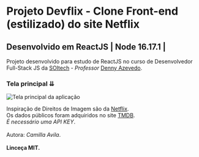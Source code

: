 # Projeto Devflix - Clone Front-end (estilizado) do site Netflix
## Desenvolvido em ReactJS | Node 16.17.1 |

Projeto desenvolvido para estudo de ReactJS no curso de Desenvolvedor Full-Stack JS da [SOItech](https://www.soitech.com.br/) - <i>Professor</i> [Denny Azevedo](https://github.com/DennyAzevedo).

### Tela principal ⇊

<img src="https://user-images.githubusercontent.com/93070498/199318424-fa8946fa-c30b-4e9d-8edb-c1702cbabe35.png" alt="Tela principal da aplicação" />

Inspiração de Direitos de Imagem são da [Netflix](https://www.netflix.com/).<br>
Os dados públicos foram adquiridos no site [TMDB](https://www.themoviedb.org/).<br>
<em>É necessário uma API KEY</em>.
<br><br>
Autora: <em>Camilla Avila</em>.
<br><br>
<b>Linceça MIT.</b>

